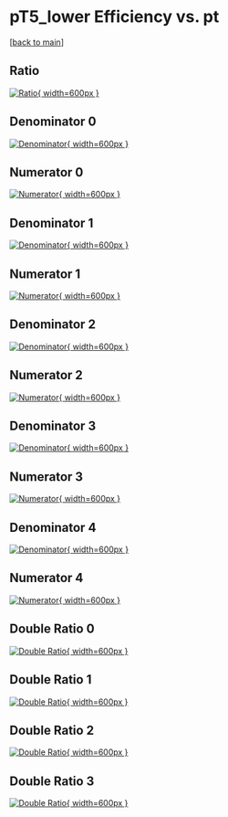 # pT5_lower Efficiency vs. pt

[[back to main](./)]



## Ratio

[![Ratio](../mtv/var/pT5_lower_xtr_13_1_eff_pt.png){ width=600px }](../mtv/var/pT5_lower_xtr_13_1_eff_pt.pdf)

## Denominator 0

[![Denominator](../mtv/den/pT5_lower_xtr_13_1_eff_pt_den0.png){ width=600px }](../mtv/den/pT5_lower_xtr_13_1_eff_pt_den0.pdf)

## Numerator 0

[![Numerator](../mtv/num/pT5_lower_xtr_13_1_eff_pt_num0.png){ width=600px }](../mtv/num/pT5_lower_xtr_13_1_eff_pt_num0.pdf)

## Denominator 1

[![Denominator](../mtv/den/pT5_lower_xtr_13_1_eff_pt_den1.png){ width=600px }](../mtv/den/pT5_lower_xtr_13_1_eff_pt_den1.pdf)

## Numerator 1

[![Numerator](../mtv/num/pT5_lower_xtr_13_1_eff_pt_num1.png){ width=600px }](../mtv/num/pT5_lower_xtr_13_1_eff_pt_num1.pdf)

## Denominator 2

[![Denominator](../mtv/den/pT5_lower_xtr_13_1_eff_pt_den2.png){ width=600px }](../mtv/den/pT5_lower_xtr_13_1_eff_pt_den2.pdf)

## Numerator 2

[![Numerator](../mtv/num/pT5_lower_xtr_13_1_eff_pt_num2.png){ width=600px }](../mtv/num/pT5_lower_xtr_13_1_eff_pt_num2.pdf)

## Denominator 3

[![Denominator](../mtv/den/pT5_lower_xtr_13_1_eff_pt_den3.png){ width=600px }](../mtv/den/pT5_lower_xtr_13_1_eff_pt_den3.pdf)

## Numerator 3

[![Numerator](../mtv/num/pT5_lower_xtr_13_1_eff_pt_num3.png){ width=600px }](../mtv/num/pT5_lower_xtr_13_1_eff_pt_num3.pdf)

## Denominator 4

[![Denominator](../mtv/den/pT5_lower_xtr_13_1_eff_pt_den4.png){ width=600px }](../mtv/den/pT5_lower_xtr_13_1_eff_pt_den4.pdf)

## Numerator 4

[![Numerator](../mtv/num/pT5_lower_xtr_13_1_eff_pt_num4.png){ width=600px }](../mtv/num/pT5_lower_xtr_13_1_eff_pt_num4.pdf)

## Double Ratio 0

[![Double Ratio](../mtv/ratio/pT5_lower_xtr_13_1_eff_pt_ratio0.png){ width=600px }](../mtv/ratio/pT5_lower_xtr_13_1_eff_pt_ratio0.pdf)

## Double Ratio 1

[![Double Ratio](../mtv/ratio/pT5_lower_xtr_13_1_eff_pt_ratio1.png){ width=600px }](../mtv/ratio/pT5_lower_xtr_13_1_eff_pt_ratio1.pdf)

## Double Ratio 2

[![Double Ratio](../mtv/ratio/pT5_lower_xtr_13_1_eff_pt_ratio2.png){ width=600px }](../mtv/ratio/pT5_lower_xtr_13_1_eff_pt_ratio2.pdf)

## Double Ratio 3

[![Double Ratio](../mtv/ratio/pT5_lower_xtr_13_1_eff_pt_ratio3.png){ width=600px }](../mtv/ratio/pT5_lower_xtr_13_1_eff_pt_ratio3.pdf)

